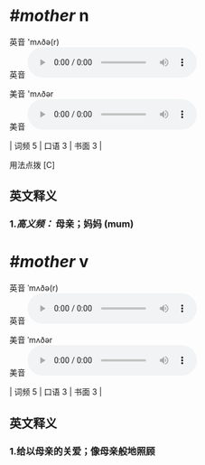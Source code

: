 # ***\#mother*** n
英音 'mʌðə(r)  
英音
<audio src="./media/mother-B.aac" controls="controls"></audio>

美音 'mʌðər  
美音
<audio src="./media/mother.aac" controls="controls"></audio>



| 词频 5 | 口语 3 | 书面 3 |  

用法点拨  [C]

英文释义
---
### 1.*高义频：* **母亲；妈妈 (mum)**  


# ***\#mother*** v
英音 ˈmʌðə(r)  
英音
<audio src="./media/mother-B.aac" controls="controls"></audio>

美音 ˈmʌðər  
美音
<audio src="./media/mother.aac" controls="controls"></audio>



| 词频 5 | 口语 3 | 书面 3 |  

英文释义
---
### 1.**给以母亲的关爱；像母亲般地照顾**  


